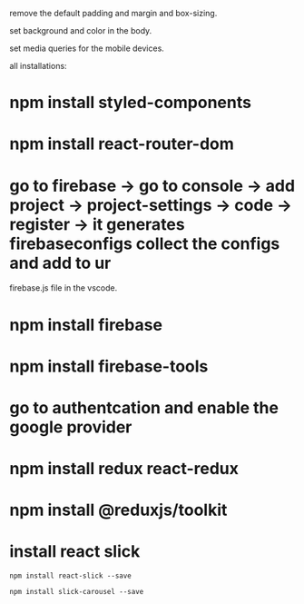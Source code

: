 
 
 remove the default padding and margin and box-sizing.

 set background and color in the body.

 set media queries for the mobile devices.

 all installations:

 # npm install styled-components

 # npm install react-router-dom

 # go to firebase -> go to console -> add project -> project-settings -> code -> register -> it generates firebaseconfigs collect the configs and add to ur 
 firebase.js file in the vscode.

 # npm install firebase 

 # npm install firebase-tools


 # go to authentcation and enable the google provider

# npm install redux react-redux

# npm install @reduxjs/toolkit

# install react slick 
    npm install react-slick --save

    npm install slick-carousel --save
